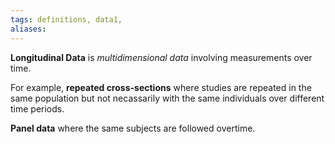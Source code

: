 ```yaml
---
tags: definitions, data1, 
aliases:
---
```

**Longitudinal Data** is *multidimensional data* involving measurements over time. 

For example, **repeated cross-sections** where studies are repeated in the same population but not necassarily with the same individuals over different time periods. 

**Panel data** where the same subjects are followed overtime. 




